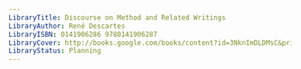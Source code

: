 ```yaml
---
LibraryTitle: Discourse on Method and Related Writings
LibraryAuthor: René Descartes
LibraryISBN: 0141906286 9780141906287
LibraryCover: http://books.google.com/books/content?id=3NknImDLDMsC&printsec=frontcover&img=1&zoom=1&source=gbs_api
LibraryStatus: Planning
---
```

